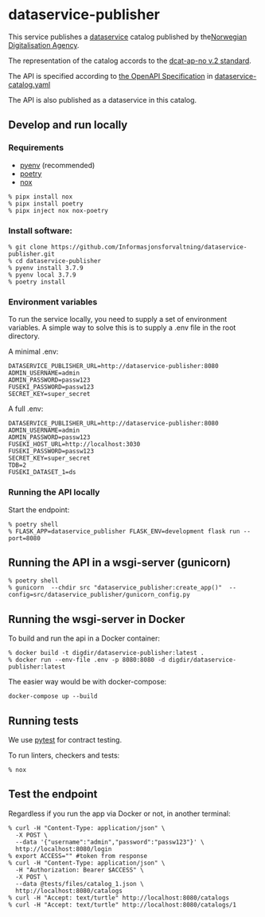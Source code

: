 # dataservice-publisher

This service publishes a [dataservice](https://www.w3.org/TR/vocab-dcat-2/#Class:Data_Service) catalog published by the[Norwegian Digitalisation Agency](https://digdir.no).

The representation of the catalog accords to the [dcat-ap-no v.2 standard](https://github.com/Informasjonsforvaltning/dcat-ap-no/tree/review).

The API is specified according to [the OpenAPI Specification](https://github.com/OAI/OpenAPI-Specification) in [dataservice-catalog.yaml](./dataservice-catalog.yaml)

The API is also published as a dataservice in this catalog.

## Develop and run locally
### Requirements
- [pyenv](https://github.com/pyenv/pyenv) (recommended)
- [poetry](https://python-poetry.org/)
- [nox](https://nox.thea.codes/en/stable/)

```
% pipx install nox
% pipx install poetry
% pipx inject nox nox-poetry
```

### Install software:
```
% git clone https://github.com/Informasjonsforvaltning/dataservice-publisher.git
% cd dataservice-publisher
% pyenv install 3.7.9
% pyenv local 3.7.9
% poetry install
```
### Environment variables
To run the service locally, you need to supply a set of environment variables. A simple way to solve this is to supply a .env file in the root directory.

A minimal .env:
```
DATASERVICE_PUBLISHER_URL=http://dataservice-publisher:8080
ADMIN_USERNAME=admin
ADMIN_PASSWORD=passw123
FUSEKI_PASSWORD=passw123
SECRET_KEY=super_secret
```
A full .env:
```
DATASERVICE_PUBLISHER_URL=http://dataservice-publisher:8080
ADMIN_USERNAME=admin
ADMIN_PASSWORD=passw123
FUSEKI_HOST_URL=http://localhost:3030
FUSEKI_PASSWORD=passw123
SECRET_KEY=super_secret
TDB=2
FUSEKI_DATASET_1=ds
```
### Running the API locally
 Start the endpoint:
```
% poetry shell
% FLASK_APP=dataservice_publisher FLASK_ENV=development flask run --port=8080
```
## Running the API in a wsgi-server (gunicorn)
```
% poetry shell
% gunicorn  --chdir src "dataservice_publisher:create_app()"  --config=src/dataservice_publisher/gunicorn_config.py
```
## Running the wsgi-server in Docker
To build and run the api in a Docker container:
```
% docker build -t digdir/dataservice-publisher:latest .
% docker run --env-file .env -p 8080:8080 -d digdir/dataservice-publisher:latest
```
The easier way would be with docker-compose:
```
docker-compose up --build
```
## Running tests
We use [pytest](https://docs.pytest.org/en/latest/) for contract testing.

To run linters, checkers and tests:
```
% nox
```
## Test the endpoint
Regardless if you run the app via Docker or not, in another terminal:
```
% curl -H "Content-Type: application/json" \
  -X POST \
  --data '{"username":"admin","password":"passw123"}' \
  http://localhost:8080/login
% export ACCESS="" #token from response
% curl -H "Content-Type: application/json" \
  -H "Authorization: Bearer $ACCESS" \
  -X POST \
  --data @tests/files/catalog_1.json \
  http://localhost:8080/catalogs
% curl -H "Accept: text/turtle" http://localhost:8080/catalogs
% curl -H "Accept: text/turtle" http://localhost:8080/catalogs/1
```
